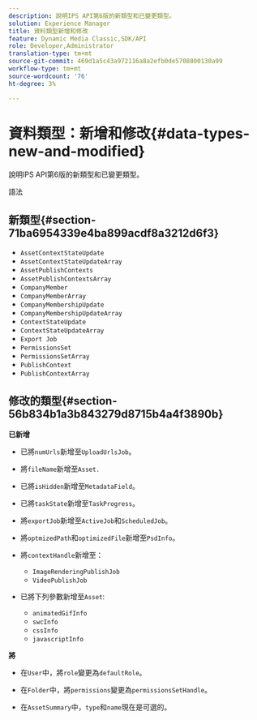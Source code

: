 ```yaml
---
description: 說明IPS API第6版的新類型和已變更類型。
solution: Experience Manager
title: 資料類型新增和修改
feature: Dynamic Media Classic,SDK/API
role: Developer,Administrator
translation-type: tm+mt
source-git-commit: 469d1a5c43a972116a8a2efb0de5708800130a99
workflow-type: tm+mt
source-wordcount: '76'
ht-degree: 3%

---
```



# 資料類型：新增和修改{#data-types-new-and-modified}

說明IPS API第6版的新類型和已變更類型。

語法

## 新類型{#section-71ba6954339e4ba899acdf8a3212d6f3}

* `AssetContextStateUpdate`
* `AssetContextStateUpdateArray`
* `AssetPublishContexts`
* `AssetPublishContextsArray`
* `CompanyMember`
* `CompanyMemberArray`
* `CompanyMembershipUpdate`
* `CompanyMembershipUpdateArray`
* `ContextStateUpdate`
* `ContextStateUpdateArray`
* `Export Job`
* `PermissionsSet`
* `PermissionsSetArray`
* `PublishContext`
* `PublishContextArray`

## 修改的類型{#section-56b834b1a3b843279d8715b4a4f3890b}

**已新增**

* 已將`numUrls`新增至`UploadUrlsJob`。

* 將`fileName`新增至`Asset.`

* 已將`isHidden`新增至`MetadataField`。

* 已將`taskState`新增至`TaskProgress`。

* 將`exportJob`新增至`ActiveJob`和`ScheduledJob`。

* 將`optmizedPath`和`optimizedFile`新增至`PsdInfo`。

* 將`contextHandle`新增至：

   * `ImageRenderingPublishJob`
   * `VideoPublishJob`

* 已將下列參數新增至`Asset`:

   * `animatedGifInfo`
   * `swcInfo`
   * `cssInfo`
   * `javascriptInfo`

**將**

* 在`User`中，將`role`變更為`defaultRole`。

* 在`Folder`中，將`permissions`變更為`permissionsSetHandle`。

* 在`AssetSummary`中，`type`和`name`現在是可選的。

